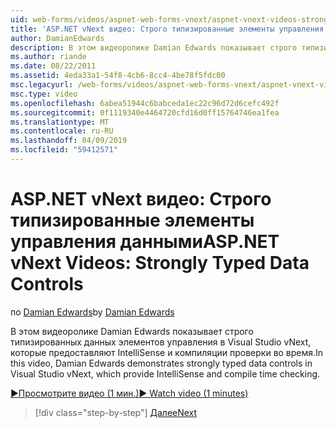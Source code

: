 ```yaml
---
uid: web-forms/videos/aspnet-web-forms-vnext/aspnet-vnext-videos-strongly-typed-data-controls
title: 'ASP.NET vNext видео: Строго типизированные элементы управления данными | Документация Майкрософт'
author: DamianEdwards
description: В этом видеоролике Damian Edwards показывает строго типизированных данных элементов управления в Visual Studio vNext, которые предоставляют IntelliSense и компиляции проверки во время.
ms.author: riande
ms.date: 08/22/2011
ms.assetid: 4eda33a1-54f8-4cb6-8cc4-4be78f5fdc00
msc.legacyurl: /web-forms/videos/aspnet-web-forms-vnext/aspnet-vnext-videos-strongly-typed-data-controls
msc.type: video
ms.openlocfilehash: 6abea51944c6babceda1ec22c96d72d6cefc492f
ms.sourcegitcommit: 0f1119340e4464720cfd16d0ff15764746ea1fea
ms.translationtype: MT
ms.contentlocale: ru-RU
ms.lasthandoff: 04/09/2019
ms.locfileid: "59412571"
---
```

# <a name="aspnet-vnext-videos-strongly-typed-data-controls"></a><span data-ttu-id="b6130-103">ASP.NET vNext видео: Строго типизированные элементы управления данными</span><span class="sxs-lookup"><span data-stu-id="b6130-103">ASP.NET vNext Videos: Strongly Typed Data Controls</span></span>

<span data-ttu-id="b6130-104">по [Damian Edwards](https://github.com/DamianEdwards)</span><span class="sxs-lookup"><span data-stu-id="b6130-104">by [Damian Edwards](https://github.com/DamianEdwards)</span></span>

<span data-ttu-id="b6130-105">В этом видеоролике Damian Edwards показывает строго типизированных данных элементов управления в Visual Studio vNext, которые предоставляют IntelliSense и компиляции проверки во время.</span><span class="sxs-lookup"><span data-stu-id="b6130-105">In this video, Damian Edwards demonstrates strongly typed data controls in Visual Studio vNext, which provide IntelliSense and compile time checking.</span></span>

[<span data-ttu-id="b6130-106">&#9654;Просмотрите видео (1 мин.)</span><span class="sxs-lookup"><span data-stu-id="b6130-106">&#9654; Watch video (1 minutes)</span></span>](https://channel9.msdn.com/Blogs/ASP-NET-Site-Videos/aspnet-vnext-videos-strongly-typed-data-controls)

> [!div class="step-by-step"]
> [<span data-ttu-id="b6130-107">Далее</span><span class="sxs-lookup"><span data-stu-id="b6130-107">Next</span></span>](aspnet-vnext-videos-model-binding-part-1-selecting-data.md)
